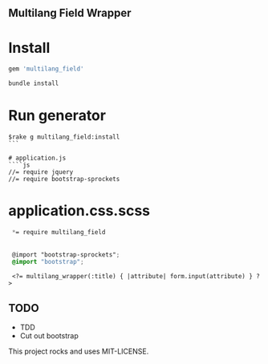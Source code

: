 ## Multilang Field Wrapper

# Install
````ruby
gem 'multilang_field'

bundle install
````

# Run generator
````
$rake g multilang_field:install
```

# application.js
````js
//= require jquery
//= require bootstrap-sprockets
````

# application.css.scss
````scss
 *= require multilang_field
 
 
 @import "bootstrap-sprockets";
 @import "bootstrap";
````


````erb
 <?= multilang_wrapper(:title) { |attribute| form.input(attribute) } ?>
````

## TODO
  * TDD
  * Cut out bootstrap



This project rocks and uses MIT-LICENSE.